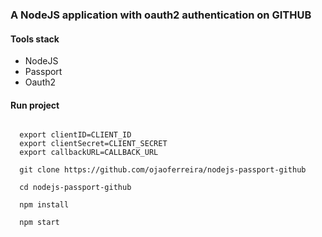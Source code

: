 ### A NodeJS application with oauth2 authentication on GITHUB

#### Tools stack
- NodeJS
- Passport
- Oauth2

#### Run project

```

  export clientID=CLIENT_ID
  export clientSecret=CLIENT_SECRET
  export callbackURL=CALLBACK_URL

  git clone https://github.com/ojaoferreira/nodejs-passport-github

  cd nodejs-passport-github

  npm install

  npm start
  
```


